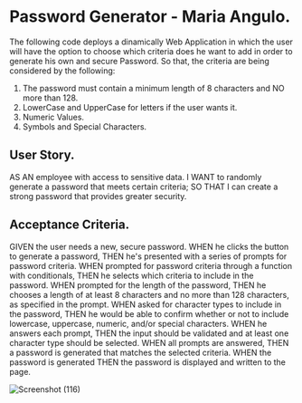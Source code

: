 # Password Generator - Maria Angulo.

The following code deploys a dinamically Web Application in which the user will have the option to choose which criteria does he want to add in order to generate his own and secure Password. So that, the criteria are being considered by the following:

  1. The password must contain a minimum length of 8 characters and NO more than 128.
  2. LowerCase and UpperCase for letters if the user wants it.
  3. Numeric Values.
  4. Symbols and Special Characters.

## User Story.
AS AN employee with access to sensitive data.
I WANT to randomly generate a password that meets certain criteria;
SO THAT I can create a strong password that provides greater security.

## Acceptance Criteria.
GIVEN the user needs a new, secure password.
WHEN he clicks the button to generate a password,
THEN he's presented with a series of prompts for password criteria.
WHEN prompted for password criteria through a function with conditionals,
THEN he selects which criteria to include in the password. 
WHEN prompted for the length of the password,
THEN he chooses a length of at least 8 characters and no more than 128 characters, as specified in the prompt.
WHEN asked for character types to include in the password,
THEN he would be able to confirm whether or not to include lowercase, uppercase, numeric, and/or special characters.
WHEN he answers each prompt,
THEN the input should be validated and at least one character type should be selected.
WHEN all prompts are answered,
THEN a password is generated that matches the selected criteria.
WHEN the password is generated
THEN the password is displayed and written to the page.

![Screenshot (116)](https://github.com/maferadr/password-generator-Maria/assets/95540471/677d834f-c167-483b-b822-00f3cc9d0dfe)
